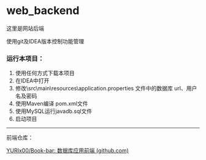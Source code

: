 # web_backend
这里是网站后端 

使用git及IDEA版本控制功能管理



### 运行本项目：

1. 使用任何方式下载本项目
2. 在IDEA中打开
3. 修改\src\main\resources\application.properties 文件中的数据库 url、用户名及密码
4. 使用Maven编译 pom.xml文件
5. 使用MySQL运行javadb.sql文件
6. 启动项目

------

前端仓库：

[YURIx00/Book-bar: 数据库应用前端 (github.com)](https://github.com/YURIx00/Book-bar)



